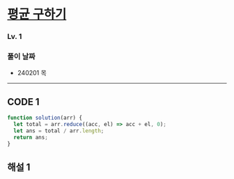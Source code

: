 # [평균 구하기](https://school.programmers.co.kr/learn/courses/30/lessons/12944)

### Lv. 1

### 풀이 날짜

- 240201 목

---

## CODE 1

```javascript
function solution(arr) {
  let total = arr.reduce((acc, el) => acc + el, 0);
  let ans = total / arr.length;
  return ans;
}
```

## 해설 1
